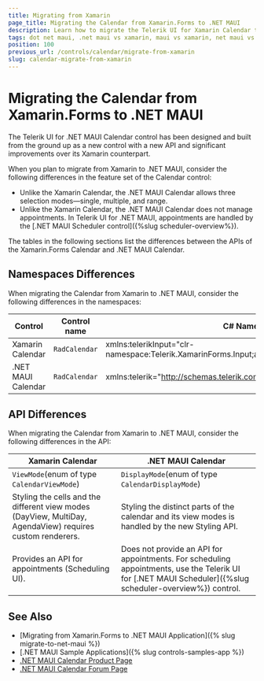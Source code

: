 ```yaml
---
title: Migrating from Xamarin
page_title: Migrating the Calendar from Xamarin.Forms to .NET MAUI
description: Learn how to migrate the Telerik UI for Xamarin Calendar to the Telerik UI for .NET MAUI Calendar by updating the namespaces, the incompatible NuGet packages and API.
tags: dot net maui, .net maui vs xamarin, maui vs xamarin, net maui vs xamarin, migration, xamarin.forms
position: 100
previous_url: /controls/calendar/migrate-from-xamarin
slug: calendar-migrate-from-xamarin
---
```


# Migrating the Calendar from Xamarin.Forms to .NET MAUI

The Telerik UI for .NET MAUI Calendar control has been designed and built from the ground up as a new control with a new API and significant improvements over its Xamarin counterpart.

When you plan to migrate from Xamarin to .NET MAUI, consider the following differences in the feature set of the Calendar control:
* Unlike the Xamarin Calendar, the .NET MAUI Calendar allows three selection modes—single, multiple, and range.
* Unlike the Xamarin Calendar, the .NET MAUI Calendar does not manage appointments. In Telerik UI for .NET MAUI, appointments are handled by the [.NET MAUI Scheduler control]({%slug scheduler-overview%}).

The tables in the following sections list the differences between the APIs of the Xamarin.Forms Calendar and .NET MAUI Calendar.

## Namespaces Differences

When migrating the Calendar from Xamarin to .NET MAUI, consider the following differences in the namespaces:

| Control | Control name | C# Namespace | XAML Namespcace |
| --------------- | --------------- | --------------- | --------------------------------------------------- |
| Xamarin Calendar | `RadCalendar` | xmlns:telerikInput="clr-namespace:Telerik.XamarinForms.Input;assembly=Telerik.XamarinForms.Input" | using Telerik.XamarinForms.Input; |
| .NET MAUI Calendar | `RadCalendar` |  xmlns:telerik="http://schemas.telerik.com/2022/xaml/maui" | using Telerik.Maui.Controls; |

## API Differences

When migrating the Calendar from Xamarin to .NET MAUI, consider the following differences in the API:

| Xamarin Calendar | .NET MAUI Calendar |
| ------------- | --------------- |
| `ViewMode`(enum of type `CalendarViewMode`) | `DisplayMode`(enum of type `CalendarDisplayMode`) |
| Styling the cells and the different view modes (DayView, MultiDay, AgendaView) requires custom renderers. | Styling the distinct parts of the calendar and its view modes is handled by the new Styling API. |
| Provides an API for appointments (Scheduling UI). | Does not provide an API for appointments. For scheduling appointments, use the Telerik UI for [.NET MAUI Scheduler]({%slug scheduler-overview%}) control.  |

## See Also

* [Migrating from Xamarin.Forms to .NET MAUI Application]({% slug migrate-to-net-maui %})
* [.NET MAUI Sample Applications]({% slug controls-samples-app %})
* [.NET MAUI Calendar Product Page](https://www.telerik.com/maui-ui/calendar)
* [.NET MAUI Calendar Forum Page](https://www.telerik.com/forums/maui?tagId=2057)
